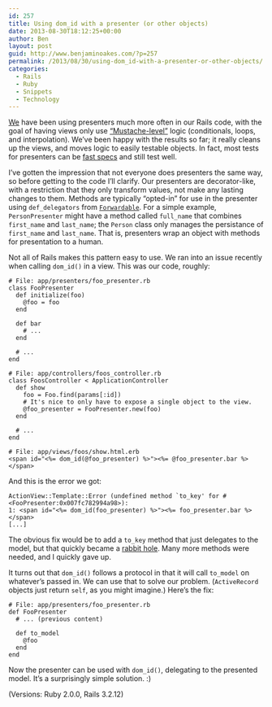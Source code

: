 ```yaml
---
id: 257
title: Using dom_id with a presenter (or other objects)
date: 2013-08-30T18:12:25+00:00
author: Ben
layout: post
guid: http://www.benjaminoakes.com/?p=257
permalink: /2013/08/30/using-dom_id-with-a-presenter-or-other-objects/
categories:
  - Rails
  - Ruby
  - Snippets
  - Technology
---
```

[We](https://github.com/ContinuityControl) have been using presenters much more often in our Rails code, with the goal of having views only use [“Mustache-level”](http://mustache.github.io/) logic (conditionals, loops, and interpolation). We’ve been happy with the results so far; it really cleans up the views, and moves logic to easily testable objects. In fact, most tests for presenters can be [fast specs](http://www.benjaminoakes.com/2013/04/05/fast-specs/) and still test well.

I’ve gotten the impression that not everyone does presenters the same way, so before getting to the code I’ll clarify. Our presenters are decorator-like, with a restriction that they only transform values, not make any lasting changes to them. Methods are typically “opted-in” for use in the presenter using `def_delegators` from [`Forwardable`](http://www.ruby-doc.org/stdlib-2.0/libdoc/forwardable/rdoc/Forwardable.html). For a simple example, `PersonPresenter` might have a method called `full_name` that combines `first_name` and `last_name`; the `Person` class only manages the persistance of `first_name` and `last_name`. That is, presenters wrap an object with methods for presentation to a human.

Not all of Rails makes this pattern easy to use. We ran into an issue recently when calling `dom_id()` in a view. This was our code, roughly:

<pre><code class="ruby"># File: app/presenters/foo_presenter.rb
class FooPresenter
  def initialize(foo)
    @foo = foo
  end

  def bar
    # ...
  end

  # ...
end

# File: app/controllers/foos_controller.rb
class FoosController &lt; ApplicationController
  def show
    foo = Foo.find(params[:id])
    # It's nice to only have to expose a single object to the view.
    @foo_presenter = FooPresenter.new(foo)
  end

  # ...
end
</code></pre>

<pre><code class="html"># File: app/views/foos/show.html.erb
&lt;span id="&lt;%= dom_id(@foo_presenter) %&gt;"&gt;&lt;%= @foo_presenter.bar %&gt;&lt;/span&gt;</code></pre>

And this is the error we got:

<pre><code class="no-highlight">ActionView::Template::Error (undefined method `to_key' for #&lt;FooPresenter:0x007fc782994a98&gt;):
1: &lt;span id="&lt;%= dom_id(foo_presenter) %&gt;"&gt;&lt;%= foo_presenter.bar %&gt;&lt;/span&gt;
[...]</code></pre>

The obvious fix would be to add a `to_key` method that just delegates to the model, but that quickly became a [rabbit hole](http://en.wikipedia.org/wiki/Alice%27s_Adventures_in_Wonderland#Synopsis). Many more methods were needed, and I quickly gave up.

It turns out that `dom_id()` follows a protocol in that it will call `to_model` on whatever’s passed in. We can use that to solve our problem. (`ActiveRecord` objects just return `self`, as you might imagine.) Here’s the fix:

<pre><code class="ruby"># File: app/presenters/foo_presenter.rb
def FooPresenter
  # ... (previous content)

  def to_model
    @foo
  end
end</code></pre>

Now the presenter can be used with `dom_id()`, delegating to the presented model. It’s a surprisingly simple solution. :)

(Versions: Ruby 2.0.0, Rails 3.2.12)